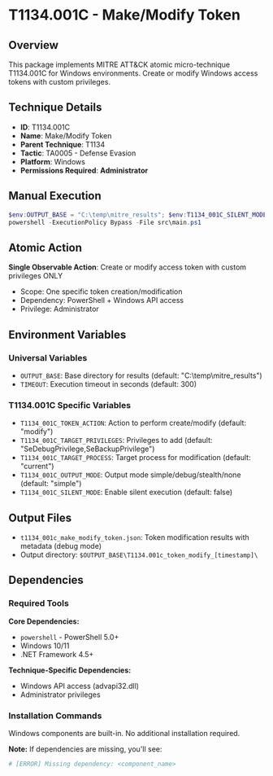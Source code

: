 # T1134.001C - Make/Modify Token

## Overview
This package implements MITRE ATT&CK atomic micro-technique T1134.001C for Windows environments. Create or modify Windows access tokens with custom privileges.

## Technique Details
- **ID**: T1134.001C
- **Name**: Make/Modify Token
- **Parent Technique**: T1134
- **Tactic**: TA0005 - Defense Evasion
- **Platform**: Windows
- **Permissions Required**: **Administrator**

## Manual Execution
```powershell
$env:OUTPUT_BASE = "C:\temp\mitre_results"; $env:T1134_001C_SILENT_MODE = $false
powershell -ExecutionPolicy Bypass -File src\main.ps1
```

## Atomic Action
**Single Observable Action**: Create or modify access token with custom privileges ONLY
- Scope: One specific token creation/modification
- Dependency: PowerShell + Windows API access
- Privilege: Administrator

## Environment Variables

### Universal Variables
- `OUTPUT_BASE`: Base directory for results (default: "C:\temp\mitre_results")
- `TIMEOUT`: Execution timeout in seconds (default: 300)

### T1134.001C Specific Variables
- `T1134_001C_TOKEN_ACTION`: Action to perform create/modify (default: "modify")
- `T1134_001C_TARGET_PRIVILEGES`: Privileges to add (default: "SeDebugPrivilege,SeBackupPrivilege")
- `T1134_001C_TARGET_PROCESS`: Target process for modification (default: "current")
- `T1134_001C_OUTPUT_MODE`: Output mode simple/debug/stealth/none (default: "simple")
- `T1134_001C_SILENT_MODE`: Enable silent execution (default: false)

## Output Files
- `t1134_001c_make_modify_token.json`: Token modification results with metadata (debug mode)
- Output directory: `$OUTPUT_BASE\T1134.001c_token_modify_[timestamp]\`

## Dependencies

### Required Tools
**Core Dependencies:**
- `powershell` - PowerShell 5.0+
- Windows 10/11
- .NET Framework 4.5+

**Technique-Specific Dependencies:**
- Windows API access (advapi32.dll)
- Administrator privileges

### Installation Commands
Windows components are built-in. No additional installation required.

**Note:** If dependencies are missing, you'll see:
```powershell
# [ERROR] Missing dependency: <component_name>
```